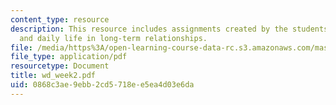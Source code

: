```yaml
---
content_type: resource
description: This resource includes assignments created by the students on interaction
  and daily life in long-term relationships.
file: /media/https%3A/open-learning-course-data-rc.s3.amazonaws.com/mas-965-relational-machines-spring-2005/0868c3ae9ebb2cd5718ee5ea4d03e6da_wd_week2.pdf
file_type: application/pdf
resourcetype: Document
title: wd_week2.pdf
uid: 0868c3ae-9ebb-2cd5-718e-e5ea4d03e6da
---
```

